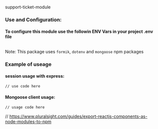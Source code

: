 support-ticket-module

### Use and Configuration:
#### To configure this module use the followin ENV Vars in your project .env file

```

```

Note: This package uses `formik`, `dotenv` and `mongoose` npm packages

### Example of useage
#### session usage with express:

```
// use code here

```

#### Mongoose client usage:

```
// usage code here

```


// https://www.pluralsight.com/guides/export-reactjs-components-as-node-modules-to-npm
